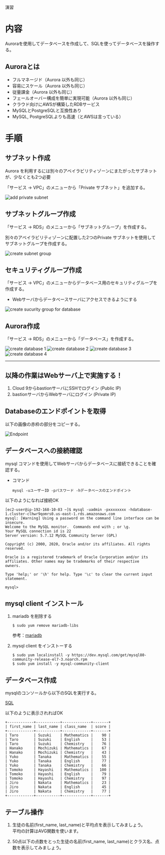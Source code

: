 演習

# 内容
Auroraを使用してデータベースを作成して、SQLを使ってデータベースを操作する。

## Auroraとは
* フルマネージド（Aurora 以外も同じ）
* 容易にスケール（Aurora 以外も同じ）
* 従量課金（Aurora 以外も同じ）
* フェールオーバー構成を簡単に実現可能（Aurora 以外も同じ）
* クラウド向けにAWSが構築したRDBサービス
* MySQLとPostgreSQLと互換性あり
* MySQL, PostgreSQLよりも高速（とAWSは言っている）

# 手順
## サブネット作成
Aurora を利用するには別々のアベイラビリティゾーンにまたがったサブネットが、少なくとも2つ必要

「サービス -> VPC」のメニューから「Private サブネット」を追加する。

![add private subnet](./img/add-private-subnet.png)

## サブネットグループ作成
「サービス -> RDS」のメニューから「サブネットグループ」を作成する。

別々のアベイラビリティゾーンに配置した2つのPrivate サブネットを使用してサブネットグループを作成する。

![create subnet group](./img/create-subnet-group.png)

## セキュリティグループ作成
「サービス -> VPC」のメニューからデータベース用のセキュリティグループを作成する。
* Webサーバからデータベースサーバにアクセスできるようにする

![create sucurity group for database](./img/create-sg.png)

## Aurora作成
「サービス -> RDS」のメニューから「データベース」を作成する。

![create database 1](./img/create-db1.png)
![create database 2](./img/create-db2.png)
![create database 3](./img/create-db3.png)
![create database 4](./img/create-db4.png)

---

## 以降の作業はWebサーバ上で実施する！
1. Cloud 9からbastionサーバにSSHでログイン (Public IP)
2. bastionサーバからWebサーバにログイン (Private IP)

## Databaseのエンドポイントを取得
以下の画像の赤枠の部分をコピーする。

![Endpoint](./img/db-endpoint.png)

## データベースへの接続確認
mysql コマンドを使用してWebサーバからデータベースに接続できることを確認する。

* コマンド
    ```
    mysql -uユーザーID -pパスワード -hデータベースのエンドポイント
    ```

以下のようになれば接続OK
```
[ec2-user@ip-192-168-10-83 ~]$ mysql -uadmin -pxxxxxxxx -hdatabase-1.cluster-clhwr9qomrs0.us-east-1.rds.amazonaws.com
mysql: [Warning] Using a password on the command line interface can be insecure.
Welcome to the MySQL monitor.  Commands end with ; or \g.
Your MySQL connection id is 22
Server version: 5.7.12 MySQL Community Server (GPL)

Copyright (c) 2000, 2020, Oracle and/or its affiliates. All rights reserved.

Oracle is a registered trademark of Oracle Corporation and/or its
affiliates. Other names may be trademarks of their respective
owners.

Type 'help;' or '\h' for help. Type '\c' to clear the current input statement.

mysql> 
```

## mysql client インストール
1. mariadb を削除する  

    ```
    $ sudo yum remove mariadb-libs
    ```

    参考：[mariadb](https://mariadb.com/kb/ja/mariadb/)

2. mysql client をインストーする
    ```
    $ sudo yum localinstall -y https://dev.mysql.com/get/mysql80-community-release-el7-3.noarch.rpm
    $ sudo yum install -y mysql-community-client
    ```

## データベース作成
mysqlのコンソールから以下のSQLを実行する。

[SQL](./create.sql)

以下のように表示されればOK
```
+------------+-----------+-------------+-------+
| first_name | last_name | class_name  | score |
+------------+-----------+-------------+-------+
| Taro       | Suzuki    | Mathematics |    90 |
| Taro       | Suzuki    | English     |    53 |
| Taro       | Suzuki    | Chemistry   |    76 |
| Hanako     | Mochizuki | Mathematics |    67 |
| Hanako     | Mochizuki | Chemistry   |    43 |
| Yuko       | Tanaka    | Mathematics |    55 |
| Yuko       | Tanaka    | English     |    77 |
| Yuko       | Tanaka    | Chemistry   |    66 |
| Tomoko     | Hayashi   | Mathematics |   100 |
| Tomoko     | Hayashi   | English     |    79 |
| Tomoko     | Hayashi   | Chemistry   |    97 |
| Jiro       | Nakata    | Mathematics |    23 |
| Jiro       | Nakata    | English     |    45 |
| Jiro       | Nakata    | Chemistry   |    77 |
+------------+-----------+-------------+-------+
```

## テーブル操作
1. 生徒の名前(first_name, last_name)と平均点を表示してみましょう。  
平均の計算はAVG関数を使います。

2. 50点以下の点数をとった生徒の名前(first_name, last_name)とクラス名、点数を表示してみましょう。
